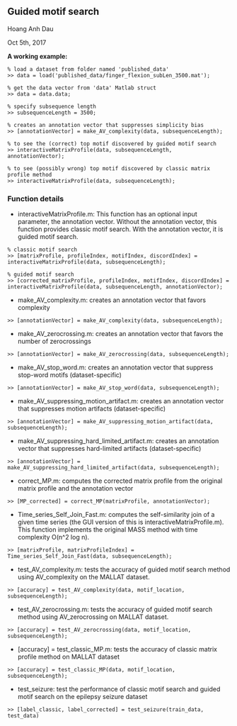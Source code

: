## Guided motif search
Hoang Anh Dau

Oct 5th, 2017

**A working example:**

```
% load a dataset from folder named 'published_data'
>> data = load('published_data/finger_flexion_subLen_3500.mat');

% get the data vector from 'data' Matlab struct
>> data = data.data;

% specify subsequence length
>> subsequenceLength = 3500;

% creates an annotation vector that suppresses simplicity bias
>> [annotationVector] = make_AV_complexity(data, subsequenceLength);

% to see the (correct) top motif discovered by guided motif search
>> interactiveMatrixProfile(data, subsequenceLength, annotationVector);

% to see (possibly wrong) top motif discovered by classic matrix profile method
>> interactiveMatrixProfile(data, subsequenceLength);
```

### Function details

- interactiveMatrixProfile.m: This function has an optional input parameter, the annotation vector. Without the annotation vector, this function provides classic motif search. With the annotation vector, it is guided motif search.

```
% classic motif search
>> [matrixProfile, profileIndex, motifIndex, discordIndex] = interactiveMatrixProfile(data, subsequenceLength);

% guided motif search
>> [corrected_matrixProfile, profileIndex, motifIndex, discordIndex] = interactiveMatrixProfile(data, subsequenceLength, annotationVector);
```

- make_AV_complexity.m: creates an annotation vector that favors complexity

```
>> [annotationVector] = make_AV_complexity(data, subsequenceLength);
```

- make_AV_zerocrossing.m: creates an annotation vector that favors the number of zerocrossings

```
>> [annotationVector] = make_AV_zerocrossing(data, subsequenceLength);
```

- make_AV_stop_word.m: creates an annotation vector that suppress stop-word motifs (dataset-specific)

```
>> [annotationVector] = make_AV_stop_word(data, subsequenceLength);
```

- make_AV_suppressing_motion_artifact.m: creates an annotation vector that suppresses motion artifacts (dataset-specific)

```
>> [annotationVector] = make_AV_suppressing_motion_artifact(data, subsequenceLength);
```

- make_AV_suppressing_hard_limited_artifact.m: creates an annotation vector that suppresses hard-limited artifacts (dataset-specific)

```
>> [annotationVector] = make_AV_suppressing_hard_limited_artifact(data, subsequenceLength);
```

- correct_MP.m: computes the corrected matrix profile from the original matrix profile and the annotation vector

```
>> [MP_corrected] = correct_MP(matrixProfile, annotationVector);
```

- Time_series_Self_Join_Fast.m: computes the self-similarity join of a given time series (the GUI version of this is interactiveMatrixProfile.m). This function implements the original MASS method with time complexity O(n^2 log n).

```
>> [matrixProfile, matrixProfileIndex] = Time_series_Self_Join_Fast(data, subsequenceLength);
```

- test_AV_complexity.m: tests the accuracy of guided motif search method using AV_complexity on the MALLAT dataset.

```
>> [accuracy] = test_AV_complexity(data, motif_location, subsequenceLength);
```

- test_AV_zerocrossing.m: tests the accuracy of guided motif search method using AV_zerocrossing on MALLAT dataset.

```
>> [accuracy] = test_AV_zerocrossing(data, motif_location, subsequenceLength);
```

- [accuracy] = test_classic_MP.m: tests the accuracy of classic matrix profile method on MALLAT dataset

```
>> [accuracy] = test_classic_MP(data, motif_location, subsequenceLength);
```

- test_seizure: test the performance of classic motif search and guided motif search on the epilepsy seizure dataset

```
>> [label_classic, label_corrected] = test_seizure(train_data, test_data)
```
